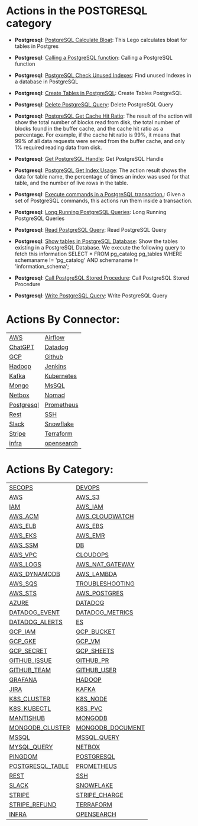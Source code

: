 # Actions in the POSTGRESQL category
* **Postgresql**: [PostgreSQL Calculate Bloat](https://github.com/unskript/Awesome-CloudOps-Automation/tree/master/Postgresql/legos/postgres_calculate_bloat/README.md): This Lego calculates bloat for tables in Postgres

* **Postgresql**: [Calling a PostgreSQL function](https://github.com/unskript/Awesome-CloudOps-Automation/tree/master/Postgresql/legos/postgresql_call_function/README.md): Calling a PostgreSQL function

* **Postgresql**: [PostgreSQL Check Unused Indexes](https://github.com/unskript/Awesome-CloudOps-Automation/tree/master/Postgresql/legos/postgresql_check_unused_indexes/README.md): Find unused Indexes in a database in PostgreSQL

* **Postgresql**: [Create Tables in PostgreSQL](https://github.com/unskript/Awesome-CloudOps-Automation/tree/master/Postgresql/legos/postgresql_create_table/README.md): Create Tables PostgreSQL

* **Postgresql**: [Delete PostgreSQL Query](https://github.com/unskript/Awesome-CloudOps-Automation/tree/master/Postgresql/legos/postgresql_delete_query/README.md): Delete PostgreSQL Query

* **Postgresql**: [PostgreSQL Get Cache Hit Ratio](https://github.com/unskript/Awesome-CloudOps-Automation/tree/master/Postgresql/legos/postgresql_get_cache_hit_ratio/README.md): The result of the action will show the total number of blocks read from disk, the total number of blocks found in the buffer cache, and the cache hit ratio as a percentage. For example, if the cache hit ratio is 99%, it means that 99% of all data requests were served from the buffer cache, and only 1% required reading data from disk.

* **Postgresql**: [Get PostgreSQL Handle](https://github.com/unskript/Awesome-CloudOps-Automation/tree/master/Postgresql/legos/postgresql_get_handle/README.md): Get PostgreSQL Handle

* **Postgresql**: [PostgreSQL Get Index Usage](https://github.com/unskript/Awesome-CloudOps-Automation/tree/master/Postgresql/legos/postgresql_get_index_usage/README.md): The action result shows the data for table name, the percentage of times an index was used for that table, and the number of live rows in the table.

* **Postgresql**: [Execute commands in a PostgreSQL transaction.](https://github.com/unskript/Awesome-CloudOps-Automation/tree/master/Postgresql/legos/postgresql_handling_transaction/README.md): Given a set of PostgreSQL commands, this actions run them inside a transaction.

* **Postgresql**: [Long Running PostgreSQL Queries](https://github.com/unskript/Awesome-CloudOps-Automation/tree/master/Postgresql/legos/postgresql_long_running_queries/README.md): Long Running PostgreSQL Queries

* **Postgresql**: [Read PostgreSQL Query](https://github.com/unskript/Awesome-CloudOps-Automation/tree/master/Postgresql/legos/postgresql_read_query/README.md): Read PostgreSQL Query

* **Postgresql**: [Show tables in PostgreSQL Database](https://github.com/unskript/Awesome-CloudOps-Automation/tree/master/Postgresql/legos/postgresql_show_tables/README.md): Show the tables existing in a PostgreSQL Database. We execute the following query to fetch this information SELECT * FROM pg_catalog.pg_tables WHERE schemaname != 'pg_catalog' AND schemaname != 'information_schema';

* **Postgresql**: [Call PostgreSQL Stored Procedure](https://github.com/unskript/Awesome-CloudOps-Automation/tree/master/Postgresql/legos/postgresql_stored_procedures/README.md): Call PostgreSQL Stored Procedure

* **Postgresql**: [Write PostgreSQL Query](https://github.com/unskript/Awesome-CloudOps-Automation/tree/master/Postgresql/legos/postgresql_write_query/README.md): Write PostgreSQL Query


# Actions By Connector:
| | | 
 | ---| ---| 
 | [AWS](action_AWS.md) | [Airflow](action_AIRFLOW.md) | [Azure](action_AZURE.md) |
 | [ChatGPT](action_CHATGPT.md) | [Datadog](action_DATADOG.md) | [ElasticSearch](action_ES.md) |
 | [GCP](action_GCP.md) | [Github](action_GITHUB.md) | [Grafana](action_GRAFANA.md) |
 | [Hadoop](action_HADOOP.md) | [Jenkins](action_JENKINS.md) | [Jira](action_JIRA.md) |
 | [Kafka](action_KAFKA.md) | [Kubernetes](action_K8S.md) | [Mantishub](action_MANTISHUB.md) |
 | [Mongo](action_MONGODB.md) | [MsSQL](action_MSSQL.md) | [MySQL](action_MYSQL.md) |
 | [Netbox](action_NETBOX.md) | [Nomad](action_NOMAD.md) | [Pingdom](action_PINGDOM.md) |
 | [Postgresql](action_POSTGRESQL.md) | [Prometheus](action_PROMETHEUS.md) | [Redis](action_REDIS.md) |
 | [Rest](action_REST.md) | [SSH](action_SSH.md) | [SalesForce](action_SALESFORCE.md) |
 | [Slack](action_SLACK.md) | [Snowflake](action_SNOWFLAKE.md) | [Splunk](action_SPLUNK.md) |
 | [Stripe](action_STRIPE.md) | [Terraform](action_TERRAFORM.md) | [Zabbix](action_ZABBIX.md) |
 | [infra](action_INFRA.md) | [opensearch](action_OPENSEARCH.md) | 

 
 # Actions By Category: 
| | | 
 | ---| ---| 
 | [SECOPS](action_SECOPS.md) | [DEVOPS](action_DEVOPS.md) | [SRE](action_SRE.md) |
 | [AWS](action_AWS.md) | [AWS_S3](action_AWS_S3.md) | [AWS_EC2](action_AWS_EC2.md) |
 | [IAM](action_IAM.md) | [AWS_IAM](action_AWS_IAM.md) | [COST_OPT](action_COST_OPT.md) |
 | [AWS_ACM](action_AWS_ACM.md) | [AWS_CLOUDWATCH](action_AWS_CLOUDWATCH.md) | [AWS_REDSHIFT](action_AWS_REDSHIFT.md) |
 | [AWS_ELB](action_AWS_ELB.md) | [AWS_EBS](action_AWS_EBS.md) | [AWS_ECS](action_AWS_ECS.md) |
 | [AWS_EKS](action_AWS_EKS.md) | [AWS_EMR](action_AWS_EMR.md) | [AWS_CLI](action_AWS_CLI.md) |
 | [AWS_SSM](action_AWS_SSM.md) | [DB](action_DB.md) | [AWS_EBC](action_AWS_EBC.md) |
 | [AWS_VPC](action_AWS_VPC.md) | [CLOUDOPS](action_CLOUDOPS.md) | [AWS_ASG](action_AWS_ASG.md) |
 | [AWS_LOGS](action_AWS_LOGS.md) | [AWS_NAT_GATEWAY](action_AWS_NAT_GATEWAY.md) | [AWS_CLOUDTRAIL](action_AWS_CLOUDTRAIL.md) |
 | [AWS_DYNAMODB](action_AWS_DYNAMODB.md) | [AWS_LAMBDA](action_AWS_LAMBDA.md) | [AWS_RDS](action_AWS_RDS.md) |
 | [AWS_SQS](action_AWS_SQS.md) | [TROUBLESHOOTING](action_TROUBLESHOOTING.md) | [AWS_SECRET_MANAGER](action_AWS_SECRET_MANAGER.md) |
 | [AWS_STS](action_AWS_STS.md) | [AWS_POSTGRES](action_AWS_POSTGRESQL.md) | [AIRFLOW](action_AIRFLOW.md) |
 | [AZURE](action_AZURE.md) | [DATADOG](action_DATADOG.md) | [DATADOG_INCIDENT](action_DATADOG_INCIDENT.md) |
 | [DATADOG_EVENT](action_DATADOG_EVENT.md) | [DATADOG_METRICS](action_DATADOG_METRICS.md) | [DATADOG_MONITOR](action_DATADOG_MONITOR.md) |
 | [DATADOG_ALERTS](action_DATADOG_ALERTS.md) | [ES](action_ES.md) | [GCP](action_GCP.md) |
 | [GCP_IAM](action_GCP_IAM.md) | [GCP_BUCKET](action_GCP_BUCKET.md) | [GCP_FILE_STORE](action_GCP_FILE_STORE.md) |
 | [GCP_GKE](action_GCP_GKE.md) | [GCP_VM](action_GCP_VM.md) | [GCP_VPC](action_GCP_VPC.md) |
 | [GCP_SECRET](action_GCP_SECRET.md) | [GCP_SHEETS](action_GCP_SHEETS.md) | [GITHUB](action_GITHUB.md) |
 | [GITHUB_ISSUE](action_GITHUB_ISSUE.md) | [GITHUB_PR](action_GITHUB_PR.md) | [GITHUB_REPO](action_GITHUB_REPO.md) |
 | [GITHUB_TEAM](action_GITHUB_TEAM.md) | [GITHUB_USER](action_GITHUB_USER.md) | [GITHUB_ORG](action_GITHUB_ORG.md) |
 | [GRAFANA](action_GRAFANA.md) | [HADOOP](action_HADOOP.md) | [JENKINS](action_JENKINS.md) |
 | [JIRA](action_JIRA.md) | [KAFKA](action_KAFKA.md) | [K8S](action_K8S.md) |
 | [K8S_CLUSTER](action_K8S_CLUSTER.md) | [K8S_NODE](action_K8S_NODE.md) | [K8S_POD](action_K8S_POD.md) |
 | [K8S_KUBECTL](action_K8S_KUBECTL.md) | [K8S_PVC](action_K8S_PVC.md) | [K8S_NAMESPACE](action_K8S_NAMESPACE.md) |
 | [MANTISHUB](action_MANTISHUB.md) | [MONGODB](action_MONGODBDB.md) | [MONGODB_COLLECTION](action_MONGODBDB_COLLECTION.md) |
 | [MONGODB_CLUSTER](action_MONGODBDB_CLUSTER.md) | [MONGODB_DOCUMENT](action_MONGODBDB_DOCUMENT.md) | [MONGODB_QUERY](action_MONGODBDB_QUERY.md) |
 | [MSSQL](action_MSSQL.md) | [MSSQL_QUERY](action_MSSQL_QUERY.md) | [MYSQL](action_MYSQL.md) |
 | [MYSQL_QUERY](action_MYSQL_QUERY.md) | [NETBOX](action_NETBOX.md) | [NOMAD](action_NOMAD.md) |
 | [PINGDOM](action_PINGDOM.md) | [POSTGRESQL](action_POSTGRESQLQL.md) | [POSTGRESQL_QUERY](action_POSTGRESQLQL_QUERY.md) |
 | [POSTGRESQL_TABLE](action_POSTGRESQLQL_TABLE.md) | [PROMETHEUS](action_PROMETHEUS.md) | [REDIS](action_REDIS.md) |
 | [REST](action_REST.md) | [SSH](action_SSH.md) | [SALESFORCE](action_SALESFORCE.md) |
 | [SLACK](action_SLACK.md) | [SNOWFLAKE](action_SNOWFLAKE.md) | [SPLUNK](action_SPLUNK.md) |
 | [STRIPE](action_STRIPE.md) | [STRIPE_CHARGE](action_STRIPE_CHARGE.md) | [STRIPE_DISPUTE](action_STRIPE_DISPUTE.md) |
 | [STRIPE_REFUND](action_STRIPE_REFUND.md) | [TERRAFORM](action_TERRAFORM.md) | [ZABBIX](action_ZABBIX.md) |
 | [INFRA](action_INFRA.md) | [OPENSEARCH](action_OPENSEARCH.md) | 
 

